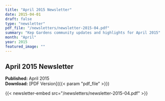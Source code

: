 ```yaml
---
title: "April 2015 Newsletter"
date: 2015-04-01
draft: false
type: "newsletter"
pdf_file: "/newsletters/newsletter-2015-04.pdf"
summary: "Kep Gardens community updates and highlights for April 2015"
month: "April"
year: 2015
featured_image: ""
---
```


## April 2015 Newsletter

**Published:** April 2015  
**Download:** [PDF Version]({{< param "pdf_file" >}})

{{< newsletter-embed src="/newsletters/newsletter-2015-04.pdf" >}}
